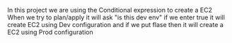 In this project we are using the Conditional expression to create a EC2
When we try to plan/apply it will ask "is this dev env" if we enter true it will create EC2 using Dev configuration and if we put flase then it will create a EC2 using Prod configuration
